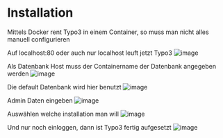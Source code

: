 # Installation
Mittels Docker rent Typo3 in einem Container, so muss man nicht alles manuell configurieren

Auf localhost:80 oder auch nur localhost leuft jetzt Typo3
![image](https://github.com/Toll25/Stoll-Typo3/assets/116108222/64d2c9fb-05e2-459e-807c-c504c9f52191)

Als Datenbank Host muss der Containername der Datenbank angegeben werden
![image](https://github.com/Toll25/Stoll-Typo3/assets/116108222/a98ff314-715b-46cc-92f4-95cd51db1609)

Die default Datenbank wird hier benutzt
![image](https://github.com/Toll25/Stoll-Typo3/assets/116108222/b834e879-18b3-4e5c-b555-41c9816f2854)

Admin Daten eingeben
![image](https://github.com/Toll25/Stoll-Typo3/assets/116108222/c1fbb874-17df-41b9-ac82-c7e04ec77946)

Auswählen welche installation man will
![image](https://github.com/Toll25/Stoll-Typo3/assets/116108222/14c6d466-017c-4a42-b0ff-20674cbbc72a)

Und nur noch einloggen, dann ist Typo3 fertig aufgesetzt
![image](https://github.com/Toll25/Stoll-Typo3/assets/116108222/e4b50b6c-0d59-43a5-b4b8-5f9d1aacd649)
